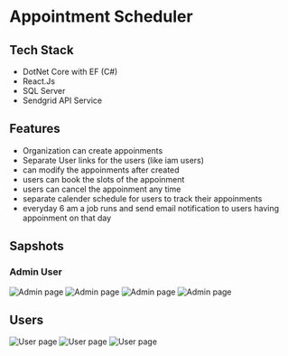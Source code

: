 # Appointment Scheduler

## Tech Stack
- DotNet Core with EF (C#)
- React.Js
- SQL Server
- Sendgrid API Service


## Features
- Organization can create appoinments
- Separate User links for the users (like iam users)
- can modify the appoinments after created
- users can book the slots of the appoinment
- users can cancel the appoinment any time
- separate calender schedule for users to track their appoinments
- everyday 6 am a job runs and send email notification to users having appoinment on that day
## Sapshots

### Admin User

![Admin page](../Snapshots/admin1.png)
![Admin page](../Snapshots/admin2.png)
![Admin page](../Snapshots/admin3.png)
![Admin page](../Snapshots/admin4.png)

## Users
![User page](../Snapshots/user1.png)
![User page](../Snapshots/user2.png)
![User page](../Snapshots/user3.png)